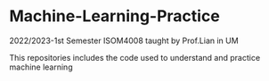 # Machine-Learning-Practice
2022/2023-1st Semester ISOM4008 taught by Prof.Lian in UM

This repositories includes the code used to understand and practice machine learning
